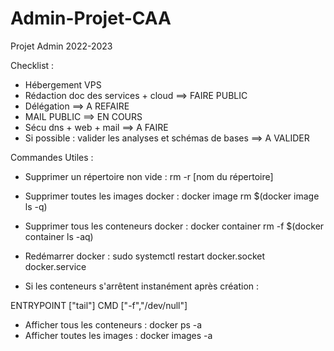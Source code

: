 # Admin-Projet-CAA
Projet Admin 2022-2023

Checklist : 

- Hébergement VPS
- Rédaction doc des services + cloud ==> FAIRE PUBLIC
- Délégation ==> A REFAIRE
- MAIL PUBLIC ==> EN COURS
- Sécu dns + web + mail ==> A FAIRE
- Si possible : valider les analyses et schémas de bases ==> A VALIDER



Commandes Utiles : 

- Supprimer un répertoire non vide      : rm -r [nom du répertoire]
- Supprimer toutes les images docker    : docker image rm $(docker image ls -q)
- Supprimer tous les conteneurs docker  : docker container rm -f $(docker container ls -aq)
- Redémarrer docker                     : sudo systemctl restart docker.socket docker.service
 
- Si les conteneurs s'arrêtent instanément après création : 

ENTRYPOINT ["tail"]
CMD ["-f","/dev/null"]

- Afficher tous les conteneurs  : docker ps -a
- Afficher toutes les images    : docker images -a 





